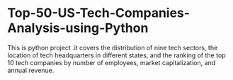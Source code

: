 # Top-50-US-Tech-Companies-Analysis-using-Python
This is python project .it covers the distribution of nine tech sectors, the location of tech headquarters in different states, and the ranking of the top 10 tech companies by number of employees, market capitalization, and annual revenue.
